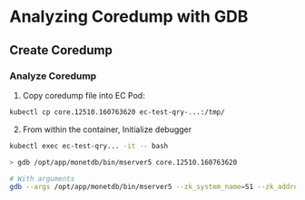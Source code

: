 # Analyzing Coredump with GDB

## Create Coredump

### Analyze Coredump

1) Copy coredump file into EC Pod:

```bash
kubectl cp core.12510.160763620 ec-test-qry-...:/tmp/
```

2) From within the container, Initialize debugger

```bash
kubectl exec ec-test-qry... -it -- bash

> gdb /opt/app/monetdb/bin/mserver5 core.12510.160763620

# With arguments
gdb --args /opt/app/monetdb/bin/mserver5 --zk_system_name=S1 --zk_address=bi-engine-s /opt/app/monetdb/bin/mserver5 core.12510.160763620

```
